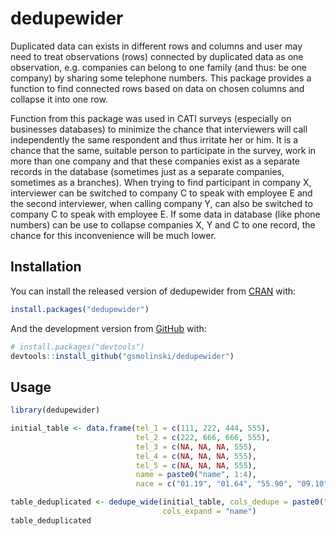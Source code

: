 
<!-- README.md is generated from README.Rmd. Please edit that file -->

# dedupewider

<!-- badges: start -->
<!-- badges: end -->

Duplicated data can exists in different rows and columns and user may
need to treat observations (rows) connected by duplicated data as one
observation, e.g. companies can belong to one family (and thus: be one
company) by sharing some telephone numbers. This package provides a
function to find connected rows based on data on chosen columns and
collapse it into one row.

Function from this package was used in CATI surveys (especially on
businesses databases) to minimize the chance that interviewers will call
independently the same respondent and thus irritate her or him. It is a
chance that the same, suitable person to participate in the survey, work
in more than one company and that these companies exist as a separate
records in the database (sometimes just as a separate companies,
sometimes as a branches). When trying to find participant in company X,
interviewer can be switched to company C to speak with employee E and
the second interviewer, when calling company Y, can also be switched to
company C to speak with employee E. If some data in database (like phone
numbers) can be use to collapse companies X, Y and C to one record, the
chance for this inconvenience will be much lower.

## Installation

You can install the released version of dedupewider from
[CRAN](https://CRAN.R-project.org) with:

``` r
install.packages("dedupewider")
```

And the development version from [GitHub](https://github.com/) with:

``` r
# install.packages("devtools")
devtools::install_github("gsmolinski/dedupewider")
```

## Usage

``` r
library(dedupewider)

initial_table <- data.frame(tel_1 = c(111, 222, 444, 555),
                            tel_2 = c(222, 666, 666, 555),
                            tel_3 = c(NA, NA, NA, 555),
                            tel_4 = c(NA, NA, NA, 555),
                            tel_5 = c(NA, NA, NA, 555),
                            name = paste0("name", 1:4),
                            nace = c("01.19", "01.64", "55.90", "09.10"))

table_deduplicated <- dedupe_wide(initial_table, cols_dedupe = paste0("tel_", 1:5),
                                  cols_expand = "name")
table_deduplicated
```
